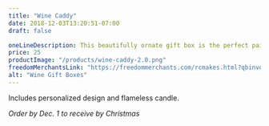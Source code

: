 ```yaml
---
title: "Wine Caddy"
date: 2018-12-03T13:20:51-07:00
draft: false

oneLineDescription: This beautifully ornate gift box is the perfect pairing for gifting wine
price: 25
productImage: "/products/wine-caddy-2.0.png"
freedomMerchantsLink: "https://freedommerchants.com/rcmakes.html?qbinvoice=true&invoicenum=------&amt=25&desc=Wine%20Box"
alt: "Wine Gift Boxes"
---
```


Includes personalized design and flameless candle.

*Order by Dec. 1 to receive by Christmas*